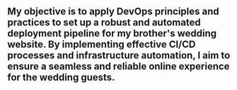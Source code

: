 ## My objective is to apply DevOps principles and practices to set up a robust and automated deployment pipeline for my brother's wedding website. By implementing effective CI/CD processes and infrastructure automation, I aim to ensure a seamless and reliable online experience for the wedding guests.


